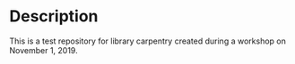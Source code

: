 # Description
This is a test repository for library carpentry created during a workshop on November 1, 2019.
